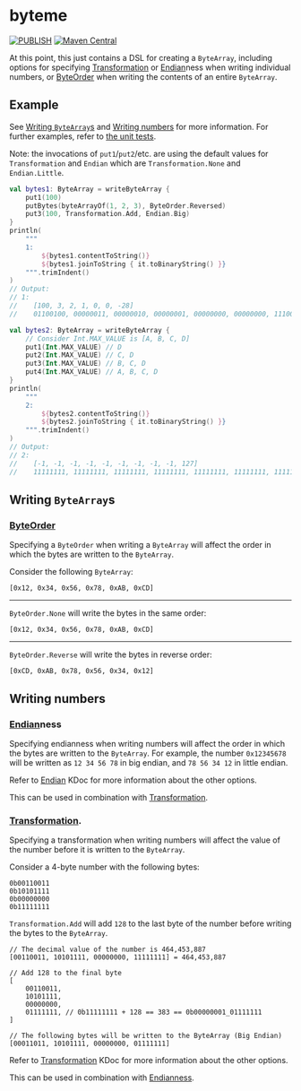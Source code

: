 # byteme

[![PUBLISH](https://github.com/August-Games/byteme/actions/workflows/publish.yml/badge.svg)](https://github.com/August-Games/byteme/actions/workflows/publish.yml)
[![Maven Central](https://maven-badges.herokuapp.com/maven-central/games.august/byteme-core/badge.svg)](https://maven-badges.herokuapp.com/maven-central/games.august/byteme-core)

At this point, this just contains a DSL for creating a `ByteArray`, including options for specifying [Transformation](core/src/main/kotlin/games/august/byteme/common/Transformation.kt) or [Endian](core/src/main/kotlin/games/august/byteme/common/Endian.kt)ness when writing individual numbers, or [ByteOrder](core/src/main/kotlin/games/august/byteme/common/ByteOrder.kt) when writing the contents of an entire `ByteArray`.

## Example

See [Writing `ByteArray`s](#writing-bytearrays) and [Writing numbers](#writing-numbers) for more information. For further examples, refer to [the unit tests](core/src/test/kotlin/games/august/byteme/write).

Note: the invocations of `put1`/`put2`/etc. are using the default values for `Transformation` and `Endian` which are `Transformation.None` and `Endian.Little`.

```kotlin
val bytes1: ByteArray = writeByteArray {
    put1(100)
    putBytes(byteArrayOf(1, 2, 3), ByteOrder.Reversed)
    put3(100, Transformation.Add, Endian.Big)
}
println(
    """
    1:
        ${bytes1.contentToString()}
        ${bytes1.joinToString { it.toBinaryString() }}
    """.trimIndent()
)
// Output:
// 1:
//    [100, 3, 2, 1, 0, 0, -28]
//    01100100, 00000011, 00000010, 00000001, 00000000, 00000000, 11100100

val bytes2: ByteArray = writeByteArray {
    // Consider Int.MAX_VALUE is [A, B, C, D]
    put1(Int.MAX_VALUE) // D
    put2(Int.MAX_VALUE) // C, D
    put3(Int.MAX_VALUE) // B, C, D
    put4(Int.MAX_VALUE) // A, B, C, D
}
println(
    """
    2:
        ${bytes2.contentToString()}
        ${bytes2.joinToString { it.toBinaryString() }}
    """.trimIndent()
)
// Output:
// 2:
//    [-1, -1, -1, -1, -1, -1, -1, -1, -1, 127]
//    11111111, 11111111, 11111111, 11111111, 11111111, 11111111, 11111111, 11111111, 11111111, 01111111
```

## Writing `ByteArray`s

### [ByteOrder](core/src/main/kotlin/games/august/byteme/common/ByteOrder.kt)

Specifying a `ByteOrder` when writing a `ByteArray` will affect the order in which the bytes are written to the `ByteArray`.

Consider the following `ByteArray`:
```
[0x12, 0x34, 0x56, 0x78, 0xAB, 0xCD]
```

---

`ByteOrder.None` will write the bytes in the same order:

```
[0x12, 0x34, 0x56, 0x78, 0xAB, 0xCD]
```

---

`ByteOrder.Reverse` will write the bytes in reverse order:

```
[0xCD, 0xAB, 0x78, 0x56, 0x34, 0x12]
```

## Writing numbers

### [Endian](core/src/main/kotlin/games/august/byteme/common/Endian.kt)ness

Specifying endianness when writing numbers will affect the order in which the bytes are written to the `ByteArray`. For example, the number `0x12345678` will be written as `12 34 56 78` in big endian, and `78 56 34 12` in little endian.

Refer to [Endian](core/src/main/kotlin/games/august/byteme/common/Endian.kt) KDoc for more information about the other options.

This can be used in combination with [Transformation](#transformation).

### [Transformation](core/src/main/kotlin/games/august/byteme/common/Transformation.kt).

Specifying a transformation when writing numbers will affect the value of the number before it is written to the `ByteArray`.

Consider a 4-byte number with the following bytes:
```
0b00110011
0b10101111
0b00000000
0b11111111
```

`Transformation.Add` will add `128` to the last byte of the number before writing the bytes to the `ByteArray`.

```
// The decimal value of the number is 464,453,887
[00110011, 10101111, 00000000, 11111111] = 464,453,887

// Add 128 to the final byte
[
    00110011,
    10101111,
    00000000,
    01111111, // 0b11111111 + 128 == 383 == 0b00000001_01111111
]

// The following bytes will be written to the ByteArray (Big Endian)
[00011011, 10101111, 00000000, 01111111]
```

Refer to [Transformation](core/src/main/kotlin/games/august/byteme/common/Transformation.kt) KDoc for more information about the other options.

This can be used in combination with [Endianness](#endianness).
